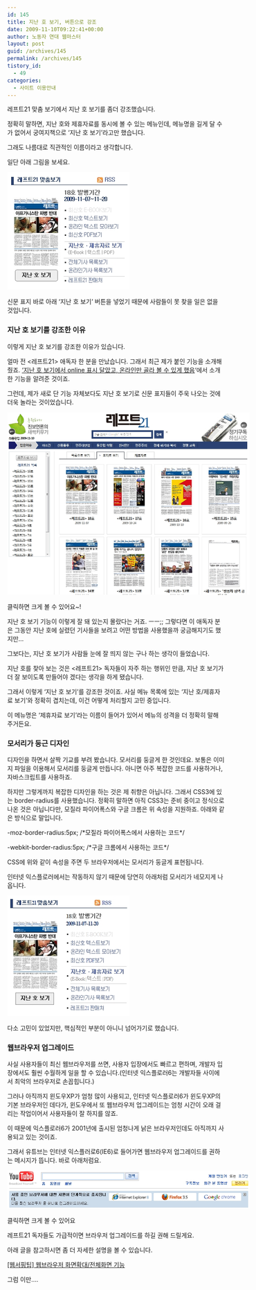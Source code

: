 ```yaml
---
id: 145
title: 지난 호 보기, 버튼으로 강조
date: 2009-11-10T09:22:41+00:00
author: 노동자 연대 웹마스터
layout: post
guid: /archives/145
permalink: /archives/145
tistory_id:
  - 49
categories:
  - 사이트 이용안내
---
```

레프트21 맞춤 보기에서 지난 호 보기를 좀더 강조했습니다.

정확히 말하면, 지난 호와 제휴자료를 동시에 볼 수 있는 메뉴인데, 메뉴명을 길게 달 수가 없어서 궁여지책으로 ‘지난 호 보기’라고만 했습니다.

그래도 나름대로 직관적인 이름이라고 생각합니다.

일단 아래 그림을 보세요.

<img src="/wp-content/uploads/1/cfile25.uf.1407F0564D08472A1FF7E1.jpg" class="aligncenter" width="283" height="271" alt="지난 호 보기 버튼" />

신문 표지 바로 아래 ‘지난 호 보기’ 버튼을 넣었기 때문에 사람들이 못 찾을 일은 없을 것입니다.

### 지난 호 보기를 강조한 이유

이렇게 지난 호 보기를 강조한 이유가 있습니다.

얼마 전 &lt;레프트21> 애독자 한 분을 만났습니다. 그래서 최근 제가 붙인 기능을 소개해 줬죠. <a target="_blank" href="/webmaster/48" class="broken_link">‘지난 호 보기에서 online 표시 달았고, 온라인만 골라 볼 수 있게 했음</a>‘에서 소개한 기능을 알려준 것이죠.

그런데, 제가 새로 단 기능 자체보다도 지난 호 보기로 신문 표지들이 주욱 나오는 것에 더욱 놀라는 것이었습니다.

<div style="width: 570px" class="wp-caption aligncenter">
  <img src="/wp-content/uploads/1/cfile6.uf.160515564D08472A212958.jpg" width="560" height="421" alt="레프트21 지난 호 보기 화면" />
  
  <p class="wp-caption-text">
    클릭하면 크게 볼 수 있어요~!
  </p>
</div>

지난 호 보기 기능이 이렇게 잘 돼 있는지 몰랐다는 거죠. ㅡㅡ;; 그렇다면 이 애독자 분은 그동안 지난 호에 실렸던 기사들을 보려고 어떤 방법을 사용했을까 궁금해지기도 했지만&#8230;

그보다는, 지난 호 보기가 사람들 눈에 잘 띄지 않는 구나 하는 생각이 들었습니다.

지난 호를 찾아 보는 것은 &lt;레프트21> 독자들이 자주 하는 행위인 만큼, 지난 호 보기가 더 잘 보이도록 만들어야 겠다는 생각을 하게 됐습니다.

그래서 이렇게 ‘지난 호 보기’를 강조한 것이죠. 사실 메뉴 목록에 있는 ‘지난 호/제휴자료 보기’와 정확히 겹치는데, 이건 어떻게 처리할지 고민 중입니다.

이 메뉴명은 ‘제휴자료 보기’라는 이름이 들어가 있어서 메뉴의 성격을 더 정확히 말해 주거든요.

### 모서리가 둥근 디자인

디자인을 하면서 살짝 기교를 부려 봤습니다. 모서리를 둥글게 한 것인데요. 보통은 이미지 파일을 이용해서 모서리를 둥글게 만듭니다. 아니면 아주 복잡한 코드를 사용하거나, 자바스크립트를 사용하죠.

하지만 그렇게까지 복잡한 디자인을 하는 것은 제 취향은 아닙니다. 그래서 CSS3에 있는 border-radius를 사용했습니다. 정확히 말하면 아직 CSS3는 준비 중이고 정식으로 나온 것은 아닙니다만, 모질라 파이어폭스와 구글 크롬은 위 속성을 지원하죠. 아래와 같은 방식으로 말입니다.

-moz-border-radius:5px; /\*모질라 파이어폭스에서 사용하는 코드\*/

-webkit-border-radius:5px; /\*구글 크롬에서 사용하는 코드\*/

CSS에 위와 같이 속성을 주면 두 브라우저에서는 모서리가 둥글게 표현됩니다.

인터넷 익스플로러에서는 작동하지 않기 때문에 당연히 아래처럼 모서리가 네모지게 나옵니다.

<img src="/wp-content/uploads/1/cfile3.uf.13600A4B4D08472A0AEF47.jpg" class="aligncenter" width="283" height="278" alt="지난 호 보기 버튼 - 익스플로러에서 - 모서리가 네모지다" />

다소 고민이 있었지만, 핵심적인 부분이 아니니 넘어가기로 했습니다.

### 웹브라우저 업그레이드

사실 사용자들이 최신 웹브라우저를 쓰면, 사용자 입장에서도 빠르고 편하며, 개발자 입장에서도 훨씬 수월하게 일을 할 수 있습니다.(인터넷 익스플로러6는 개발자들 사이에서 최악의 브라우저로 손꼽힙니다.)

그러나 아직까지 윈도우XP가 엄청 많이 사용되고, 인터넷 익스플로러6가 윈도우XP의 기본 브라우저인 데다가, 윈도우에서 또 웹브라우저 업그레이드는 엄청 시간이 오래 걸리는 작업이어서 사용자들이 잘 하지를 않죠.

이 때문에 익스플로러6가 2001년에 출시된 엄청나게 낡은 브라우저인데도 아직까지 사용되고 있는 것이죠.

그래서 유튜브는 인터넷 익스플러로6(IE6)로 들어가면 웹브라우저 업그레이드를 권하는 메시지가 뜹니다. 바로 아래처럼요.

<div style="width: 570px" class="wp-caption aligncenter">
  <img src="/wp-content/uploads/1/cfile6.uf.1867614A4D08472A0695BF.jpg" width="560" height="88" alt="유튜브 브라우저 업그레이드 메세지" />
  
  <p class="wp-caption-text">
    클릭하면 크게 볼 수 있어요
  </p>
</div>

레프트21 독자들도 가급적이면 브라우저 업그레이드를 하길 권해 드릴게요.

아래 글을 참고하시면 좀 더 자세한 설명을 볼 수 있습니다.

<a href="/webmaster/26" class="entry-title broken_link" rel="bookmark" title="[웹서핑팁] 웹브라우저 화면확대/전체화면 기능">[웹서핑팁] 웹브라우저 화면확대/전체화면 기능</a>

그럼 이만&#8230;.